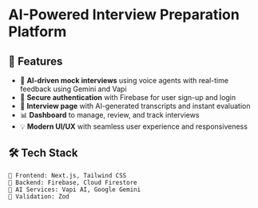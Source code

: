 # AI-Powered Interview Preparation Platform

## 📌 Features

- 🎤 **AI-driven mock interviews** using voice agents with real-time feedback  using Gemini and Vapi 
- 🔐 **Secure authentication** with Firebase for user sign-up and login  
- 📜 **Interview page** with AI-generated transcripts and instant evaluation  
- 📊 **Dashboard** to manage, review, and track interviews  
- 💡 **Modern UI/UX** with seamless user experience and responsiveness  

## 🛠 Tech Stack

```
📌 Frontend: Next.js, Tailwind CSS  
📌 Backend: Firebase, Cloud Firestore  
📌 AI Services: Vapi AI, Google Gemini  
📌 Validation: Zod  
```

